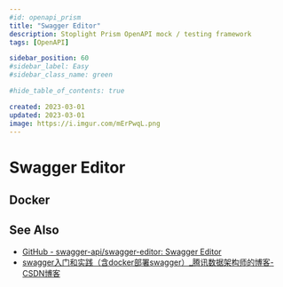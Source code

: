 ```yaml
---
#id: openapi_prism
title: "Swagger Editor"
description: Stoplight Prism OpenAPI mock / testing framework
tags: [OpenAPI]

sidebar_position: 60
#sidebar_label: Easy
#sidebar_class_name: green

#hide_table_of_contents: true

created: 2023-03-01
updated: 2023-03-01
image: https://i.imgur.com/mErPwqL.png
---
```


Swagger Editor
==============


Docker
------



See Also
--------

- [GitHub - swagger-api/swagger-editor: Swagger Editor](https://github.com/swagger-api/swagger-editor)
- [swagger入门和实践（含docker部署swagger）_腾讯数据架构师的博客-CSDN博客](https://blog.csdn.net/luanpeng825485697/article/details/82819977)

